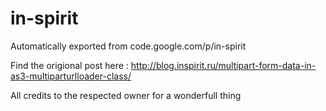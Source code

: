 # in-spirit
Automatically exported from code.google.com/p/in-spirit

Find the origional post here : http://blog.inspirit.ru/multipart-form-data-in-as3-multiparturlloader-class/

All credits to the respected owner for a wonderfull thing 
